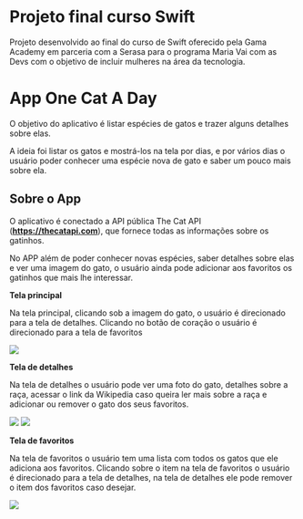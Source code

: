 # Projeto final curso Swift

Projeto desenvolvido ao final do curso de Swift oferecido pela Gama Academy em parceria com a Serasa para o programa Maria Vai com as Devs com o objetivo de incluir mulheres na área da tecnologia.


# App One Cat A Day

O objetivo do aplicativo é listar espécies de gatos e trazer alguns detalhes sobre elas.

A ideia foi listar os gatos e mostrá-los na tela por dias, e por vários dias o usuário poder conhecer uma espécie nova de gato e saber um pouco mais sobre ela.

## Sobre o App

O aplicativo é conectado a API pública The Cat API (**https://thecatapi.com**), que fornece todas as informações sobre os gatinhos.

No APP além de poder conhecer novas espécies, saber detalhes sobre elas e ver uma imagem do gato, o usuário ainda pode adicionar aos favoritos os gatinhos que mais lhe interessar.

**Tela principal**

Na tela principal, clicando sob a imagem do gato, o usuário é direcionado para a tela de detalhes. Clicando no botão de coração o usuário é direcionado para a tela de favoritos

**![](https://lh6.googleusercontent.com/NlyvI1LEfEzH_ig4qrm6G-uPea1SkaDW7k0YsLbvLC59laXd7W_p4S5W4Hu1QEeGAusYwODksIPao5qqEP2RDd24R2KhXp3CHVSegdf6SCNmE5ay9vQmU0ADBmHkFDQU00b7XqFMZdw)**

**Tela de detalhes**

Na tela de detalhes o usuário pode ver uma foto do gato, detalhes sobre a raça, acessar o link da Wikipedia caso queira ler mais sobre a raça e adicionar ou remover o gato dos seus favoritos.

**![](https://lh5.googleusercontent.com/4KveU8KMfzyz7x4FZ-Wh3jJrwsnDBjGB9eei5hgpnFvEFWxv3cmcBuP19vZwIfTt74mRxSJA-o0U0bB6FZncKLnv_wFijydaxRXZuayMsWeho8GYBfCIizCoCvJK7U1ITQEt3FrssQc)**
**![](https://lh6.googleusercontent.com/zmghnPkJ9SoZ6QpyjZcp7IbnOeMr_arwwllCIiDPJcVdjXwr47RregZOuxsde_ufMtPAHHsLXwoesTFI_09bEMDuTbmu4ItfNo5w9eTn09w2PMzvAtezuTtIQhig8HZehlpS3729aUM)**

**Tela de favoritos**

Na tela de favoritos o usuário tem uma lista com todos os gatos que ele adiciona aos favoritos.
Clicando sobre o item na tela de favoritos o usuário é direcionado para a tela de detalhes, na tela de detalhes ele pode remover o item dos favoritos caso desejar.

**![](https://lh4.googleusercontent.com/RaA50mfZTPLKX_v5SpxftqPIQnjn7POgZ3D8_9khiNH2yyM_kC0dpDORco78FmmuIsdxIxeO03llgsqFiMSGyxUSsuloLfI7BJzs8mkHdfY_gDuD1GGEnptIxfrEGcewAnjRIEwGTEg)**
